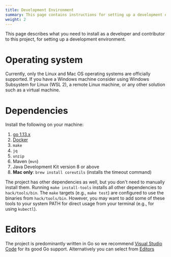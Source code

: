 ```yaml
---
title: Development Environment
summary: This page contains instructions for setting up a development environment 
weight: 2
---
```


This page describes what you need to install as a developer and contributor to this project, for setting up a development environment.

# Operating system

Currently, only the Linux and Mac OS operating systems are officially supported. 
If you have a Windows machine consider using Windows Subsystem for Linux (WSL 2), 
a remote Linux machine, or any other solution such as a virtual machine.

# Dependencies

Install the following on your machine:

1. [go 1.13.x](https://golang.org/dl/)
1. [Docker](https://docs.docker.com/get-docker/)
1. `make`
1. `jq`
1. `unzip`
1. Maven (`mvn`) 
1. Java Development Kit version 8 or above
1. **Mac only**: `brew install coreutils` (installs the timeout command)

The project has other dependencies as well, but you don't need to manually install them. Running `make install-tools` installs all other dependencies to `hack/tools/bin`. The `make` targets (e.g., `make test`) are configured to use the binaries from `hack/tools/bin`. However, you may want to add some of these tools to your system PATH for direct usage from your terminal (e.g., for using `kubectl`).

# Editors

The project is predominantly written in Go so we recommend [Visual Studio Code](https://marketplace.visualstudio.com/items?itemName=ms-vscode.Go) for its good Go support. Alternatively you can select from [Editors](https://golang.org/doc/editors.html)


